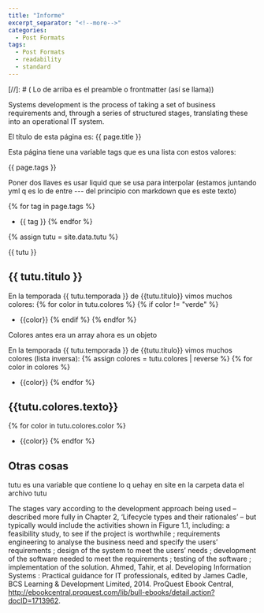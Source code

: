 ```yaml
---
title: "Informe"
excerpt_separator: "<!--more-->"
categories:
  - Post Formats
tags:
  - Post Formats
  - readability
  - standard
---
```

[//]: # ( Lo de arriba es el preamble o frontmatter (así se llama))

Systems development is the process of taking a set of business requirements and, through a series of structured stages, translating these into an operational IT system. 

El título de esta página es: {{ page.title }}

Esta página tiene una variable tags que es una lista con estos valores: 

{{ page.tags }} 

Poner dos llaves es usar liquid que se usa para interpolar (estamos juntando yml q es lo de entre --- del principio con markdown que es este texto)

{% for tag in page.tags %}
* {{ tag }}
{% endfor %}

{% assign tutu = site.data.tutu %}

{{ tutu }}

## {{ tutu.titulo }}

En la temporada  {{ tutu.temporada }} de {{tutu.titulo}} vimos muchos colores:
{% for color in tutu.colores %}
{% if color != "verde" %}
* {{color}}
{% endif %}
{% endfor %}

Colores antes era un array ahora es un objeto

En la temporada  {{ tutu.temporada }} de {{tutu.titulo}} vimos muchos colores (lista inversa):
{% assign colores = tutu.colores | reverse %}
{% for color in colores %}
* {{color}}
{% endfor %}

## {{tutu.colores.texto}}

{% for color in tutu.colores.color %}
* {{color}}
{% endfor %}

## Otras cosas

tutu es una variable que contiene lo q uehay en site en la carpeta data el archivo tutu

The stages vary according to the development approach being used – described more fully in Chapter 2, ‘Lifecycle types and their rationales’ – but typically would include the activities shown in Figure 1.1, including: a feasibility study, to see if the project is worthwhile ; requirements engineering to analyse the business need and specify the users’ requirements ; design of the system to meet the users’ needs ; development of the software needed to meet the requirements ; testing of the software ; implementation of the solution.
Ahmed, Tahir, et al. Developing Information Systems : Practical guidance for IT professionals, edited by James Cadle, BCS Learning & Development Limited, 2014. ProQuest Ebook Central, http://ebookcentral.proquest.com/lib/bull-ebooks/detail.action?docID=1713962.

